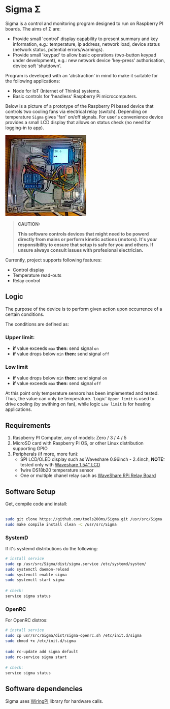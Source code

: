 # Sigma Σ

Sigma is a control and monitoring program designed to run on Raspberry PI boards. The aims of Σ are: 
- Provide small 'control' display capability to present summary and key information, e.g.: temperature, ip address, network load, device status (network status, potential errors/warnings).
- Provide small 'keypad' to allow basic operations (two-button keypad under development), e.g.: new network device 'key-press' authorisation, device soft 'shutdown'.

Program is developed with an 'abstraction' in mind to make it suitable for the following applications:
- Node for IoT (Internet of Thinks) systems.
- Basic controls for 'headless' Raspberry Pi microcomputers.

Below is a picture of a prototype of the Raspberry Pi based device that controls two cooling fans via electrical relay (switch). Depending on temperature `Sigma` gives 'fan' on/off signals. For user's convenience device provides a small LCD display that allows on status check (no need for logging-in to app).

![Setup](./doc/PiAndSigma-255x255.jpeg "Setup: PI with display, temp. sensor and relay")

> **CAUTION:**
> 
> **This software controls devices that might need to be powerd directly from mains or perform kinetic actions (motors). It's *your* responsibility to ensure that setup is safe for you and others. If unsure always consult issues with profesional electrician.**

Currently, project supports following features: 
- Control display
- Temperature read-outs
- Relay control

## Logic

The purpose of the device is to perform given action upon occurrence of a certain conditions.

The conditions are defined as: 
### Upper limit: 
- **if** value exceeds `max` **then:** send signal `on`
- **if** value drops below `min` **then:** send signal `off`
### Low limit
- **if** value drops below `min` **then:** send signal `on`
- **if** value exceeds `max` **then:** send signal `off`

At this point only temperature sensors has been implemented and tested. Thus, the value can only be temperature. 'Logic' `Upper limit` is used to drive cooling (by swithing on fan), while logic `Low limit` is for heating applications.


## Requirements

1. Raspberry PI Computer, any of models: Zero / 3 / 4 / 5
2. MicroSD card with Raspberry Pi OS, or other Linux distribution supporting GPIO
3. Peripherals (if more, more fun): 
   * SPI LCD/OLED display such as Waveshare 0.96inch - 2.4inch, **NOTE:** tested only with [Waveshare 1.54" LCD](https://www.waveshare.com/wiki/1.54inch_LCD_Module)
   * 1wire DS18b20 temperature sensor
   * One or multiple chanel relay such as [WaveShare RPi Relay Board](https://www.waveshare.com/wiki/RPi_Relay_Board)


## Software Setup
Get, compile code and install: 
```bash

sudo git clone https://github.com/tools200ms/Sigma.git /usr/src/Sigma
sudo make compile install clean -C /usr/src/Sigma
```
### SystemD
If it's systemd distributions do the following:

```bash
# install service
sudo cp /usr/src/Sigma/dist/sigma.service /etc/systemd/system/
sudo systemctl daemon-reload
sudo systemctl enable sigma
sudo systemctl start sigma

# check: 
service sigma status
```
### OpenRC
For OpenRC distros: 
```bash
# install service
sudo cp usr/src/Sigma/dist/sigma-openrc.sh /etc/init.d/sigma
sudo chmod +x /etc/init.d/sigma

sudo rc-update add sigma default
sudo rc-service sigma start

# check: 
service sigma status
```

## Software dependencies

Sigma uses [WiringPI](https://github.com/WiringPi/WiringPi) library for hardware calls.




